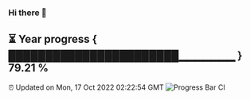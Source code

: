### Hi there 👋
⏳ Year progress { ███████████████████████▁▁▁▁▁▁▁ } 79.21 %
---
⏰ Updated on Mon, 17 Oct 2022 02:22:54 GMT
![Progress Bar CI](https://github.com/liununu/liununu/workflows/Progress%20Bar%20CI/badge.svg)
